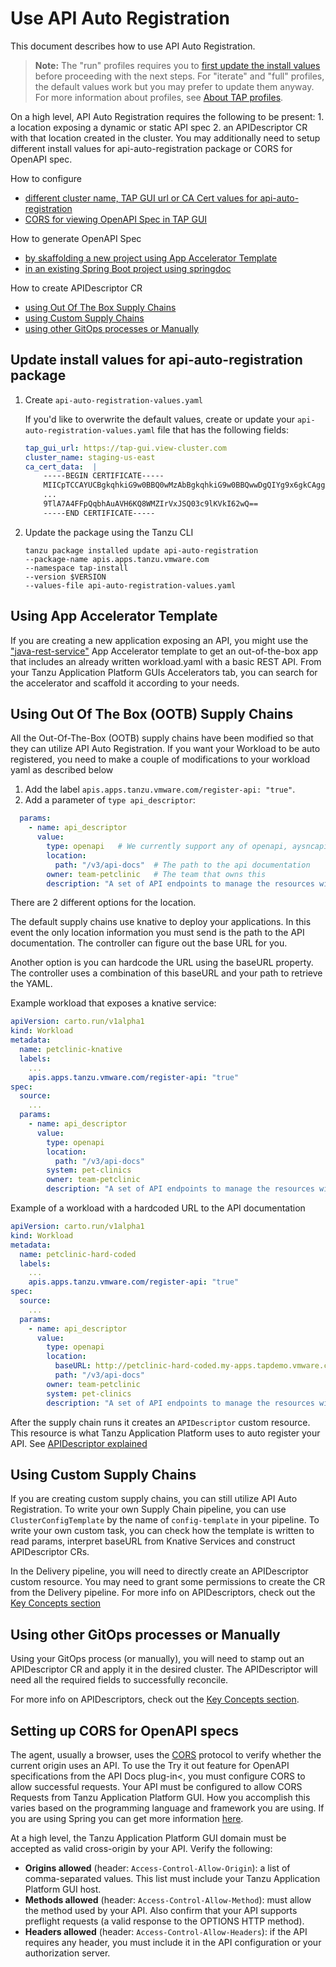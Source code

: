 # Use API Auto Registration 

This document describes how to use API Auto Registration.

>**Note:** The "run" profiles requires you to [first update the install values](#update-values) before proceeding with the next steps.
> For "iterate" and "full" profiles, the default values work but you may prefer to update them anyway.
> For more information about profiles, see [About TAP profiles](../about-package-profiles.md#profiles-and-packages).

On a high level, API Auto Registration requires the following to be present: 1. a location exposing a dynamic or static API 
spec 2. an APIDescriptor CR with that location created in the cluster.
You may additionally need to setup different install values for api-auto-registration package or CORS for OpenAPI spec.

How to configure
   - [different cluster name, TAP GUI url or CA Cert values for api-auto-registration](#update-values)
   - [CORS for viewing OpenAPI Spec in TAP GUI](#cors)

How to generate OpenAPI Spec
   - [by skaffolding a new project using App Accelerator Template](#using-app-accelerator-template)
   - [in an existing Spring Boot project using springdoc](https://springdoc.org/#getting-started)

How to create APIDescriptor CR
   - [using Out Of The Box Supply Chains](#using-ootb-supply-chain)
   - [using Custom Supply Chains](#using-custom-supply-chain)
   - [using other GitOps processes or Manually](#using-gitops-manually)

## <a id='update-values'></a>Update install values for api-auto-registration package
1. Create `api-auto-registration-values.yaml`

   If you'd like to overwrite the default values, create or update your `api-auto-registration-values.yaml` file that has the following fields:

    ```yaml
    tap_gui_url: https://tap-gui.view-cluster.com
    cluster_name: staging-us-east
    ca_cert_data:  |
        -----BEGIN CERTIFICATE-----
        MIICpTCCAYUCBgkqhkiG9w0BBQ0wMzAbBgkqhkiG9w0BBQwwDgQIYg9x6gkCAggA
        ...
        9TlA7A4FFpQqbhAuAVH6KQ8WMZIrVxJSQ03c9lKVkI62wQ==
        -----END CERTIFICATE-----
    ```

2. Update the package using the Tanzu CLI

    ```console
    tanzu package installed update api-auto-registration
    --package-name apis.apps.tanzu.vmware.com
    --namespace tap-install
    --version $VERSION
    --values-file api-auto-registration-values.yaml

## <a id='using-app-accelerator-template'></a>Using App Accelerator Template


If you are creating a new application exposing an API, you might use the ["java-rest-service"](https://github.com/vmware-tanzu/application-accelerator-samples/tree/main/java-rest-service)
App Accelerator template to get an out-of-the-box app that includes an already written workload.yaml with a basic REST API.
From your Tanzu Application Platform GUIs Accelerators tab, you can search for the accelerator and scaffold it according to your needs.

## <a id='using-ootb-supply-chain'></a>Using Out Of The Box (OOTB) Supply Chains

All the Out-Of-The-Box (OOTB) supply chains have been modified so that they can utilize API Auto Registration. If you want your Workload to be auto registered, you need to make a couple of modifications to your workload yaml as described below

1. Add the label `apis.apps.tanzu.vmware.com/register-api: "true"`.
2. Add a parameter of `type api_descriptor`:

```yaml
  params:
    - name: api_descriptor
      value:
        type: openapi   # We currently support any of openapi, aysncapi, graphql, grpc
        location: 
          path: "/v3/api-docs"  # The path to the api documentation
        owner: team-petclinic   # The team that owns this
        description: "A set of API endpoints to manage the resources within the petclinic app."
```

There are 2 different options for the location. 

The default supply chains use knative to deploy your applications. In this event the only location information you must send is the path to the API documentation. The controller can figure out the base URL for you.

Another option is you can hardcode the URL using the baseURL property.  The controller uses a combination of this baseURL and your path to retrieve the YAML.

Example workload that exposes a knative service:

```yaml
apiVersion: carto.run/v1alpha1
kind: Workload
metadata:
  name: petclinic-knative
  labels:
    ...
    apis.apps.tanzu.vmware.com/register-api: "true" 
spec:
  source:
    ...
  params:
    - name: api_descriptor
      value:
        type: openapi
        location: 
          path: "/v3/api-docs"
        system: pet-clinics  
        owner: team-petclinic
        description: "A set of API endpoints to manage the resources within the petclinic app."

```

Example of a workload with a hardcoded URL to the API documentation

```yaml
apiVersion: carto.run/v1alpha1
kind: Workload
metadata:
  name: petclinic-hard-coded
  labels:
    ...
    apis.apps.tanzu.vmware.com/register-api: "true"
spec:
  source:
    ...
  params:
    - name: api_descriptor
      value:
        type: openapi
        location: 
          baseURL: http://petclinic-hard-coded.my-apps.tapdemo.vmware.com/    
          path: "/v3/api-docs"
        owner: team-petclinic
        system: pet-clinics
        description: "A set of API endpoints to manage the resources within the petclinic app."
```

After the supply chain runs it creates an `APIDescriptor` custom resource. This resource is what Tanzu Application Platform uses to auto register your API. See [APIDescriptor explained](#api-descriptor)

## <a id='using-custom-supply-chain'></a>Using Custom Supply Chains
If you are creating custom supply chains, you can still utilize API Auto Registration. To write your own Supply Chain pipeline, 
you can use `ClusterConfigTemplate` by the name of `config-template` in your pipeline. To write your own custom task, 
you can check how the template is written to read params, interpret baseURL from Knative Services and construct APIDescriptor CRs.

In the Delivery pipeline, you will need to directly create an APIDescriptor custom resource. You may need to grant some permissions to create the CR from the Delivery pipeline. 
For more info on APIDescriptors, check out the [Key Concepts section](key-concepts.md)

## <a id='using-gitops-manually'></a>Using other GitOps processes or Manually
Using your GitOps process (or manually), you will need to stamp out an APIDescriptor CR and apply it in the desired cluster. 
The APIDescriptor will need all the required fields to successfully reconcile.


For more info on APIDescriptors, check out the [Key Concepts section](key-concepts.md).

## <a id='cors'></a>Setting up CORS for OpenAPI specs

The agent, usually a browser, uses the [CORS](https://fetch.spec.whatwg.org/#http-cors-protocol) protocol to verify whether the current origin uses an API. 
To use the Try it out feature for OpenAPI specifications from the API Docs plug-in<, you must configure CORS to allow successful requests. 
Your API must be configured to allow CORS Requests from Tanzu Application Platform GUI. How you accomplish this varies based on the programming language and framework you are using. 
If you are using Spring you can get more information [here](https://spring.io/blog/2015/06/08/cors-support-in-spring-framework).

At a high level, the Tanzu Application Platform GUI domain must be accepted as valid cross-origin by your API. 
Verify the following:

- **Origins allowed** (header: `Access-Control-Allow-Origin`): a list of comma-separated values. This list must include your Tanzu Application Platform GUI host.
- **Methods allowed** (header: `Access-Control-Allow-Method`): must allow the method used by your API. Also confirm that your API supports preflight requests (a valid response to the OPTIONS HTTP method).
- **Headers allowed** (header: `Access-Control-Allow-Headers`): if the API requires any header, you must include it in the API configuration or your authorization server.
